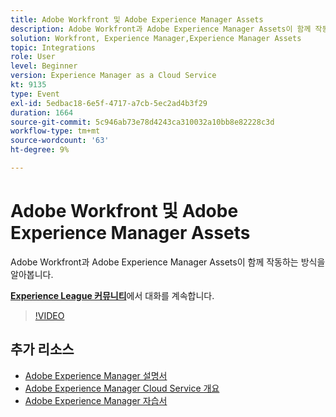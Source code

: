 ```yaml
---
title: Adobe Workfront 및 Adobe Experience Manager Assets
description: Adobe Workfront과 Adobe Experience Manager Assets이 함께 작동하는 방식을 알아봅니다.
solution: Workfront, Experience Manager,Experience Manager Assets
topic: Integrations
role: User
level: Beginner
version: Experience Manager as a Cloud Service
kt: 9135
type: Event
exl-id: 5edbac18-6e5f-4717-a7cb-5ec2ad4b3f29
duration: 1664
source-git-commit: 5c946ab73e78d4243ca310032a10bb8e82228c3d
workflow-type: tm+mt
source-wordcount: '63'
ht-degree: 9%

---
```


# Adobe Workfront 및 Adobe Experience Manager Assets

Adobe Workfront과 Adobe Experience Manager Assets이 함께 작동하는 방식을 알아봅니다.

**[Experience League 커뮤니티](https://adobe.ly/3kHfJED)**&#x200B;에서 대화를 계속합니다.

>[!VIDEO](https://video.tv.adobe.com/v/337578/?quality=12&learn=on&hidetitle=true)

## 추가 리소스

- [Adobe Experience Manager 설명서](https://experienceleague.adobe.com/docs/experience-manager-cloud-service.html?lang=ko)
- [Adobe Experience Manager Cloud Service 개요](https://experienceleague.adobe.com/docs/experience-manager-cloud-service/overview/home.html?lang=ko)
- [Adobe Experience Manager 자습서](https://experienceleague.adobe.com/docs/experience-manager-tutorials.html?lang=ko)
